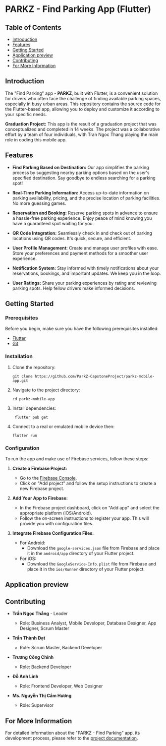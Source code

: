 # PARKZ - Find Parking App (Flutter)


## Table of Contents
- [Introduction](#introduction)
- [Features](#features)
- [Getting Started](#getting-started)
- [Application preview](#application-preview)
- [Contributing](#contributing)
- [For More Information](#for-more-information)


## Introduction

The "Find Parking" app - **PARKZ**, built with Flutter, is a convenient solution for drivers who often face the challenge of finding available parking spaces, especially in busy urban areas. This repository contains the source code for the Flutter-based app, allowing you to deploy and customize it according to your specific needs.

**Graduation Project:** This app is the result of a graduation project that was conceptualized and completed in 14 weeks. The project was a collaborative effort by a team of four individuals, with Tran Ngoc Thang playing the main role in coding this mobile app.



## Features

- **Find Parking Based on Destination:** Our app simplifies the parking process by suggesting nearby parking options based on the user's specified destination. Say goodbye to endless searching for a parking spot!

- **Real-Time Parking Information:** Access up-to-date information on parking availability, pricing, and the precise location of parking facilities. No more guessing games.

- **Reservation and Booking:** Reserve parking spots in advance to ensure a hassle-free parking experience. Enjoy peace of mind knowing you have a guaranteed spot waiting for you.

- **QR Code Integration:** Seamlessly check in and check out of parking locations using QR codes. It's quick, secure, and efficient.

- **User Profile Management:** Create and manage user profiles with ease. Store your preferences and payment methods for a smoother user experience.

- **Notification System:** Stay informed with timely notifications about your reservations, bookings, and important updates. We keep you in the loop.

- **User Ratings:** Share your parking experiences by rating and reviewing parking spots. Help fellow drivers make informed decisions.

## Getting Started

### Prerequisites

Before you begin, make sure you have the following prerequisites installed:

- [Flutter](https://docs.flutter.dev/get-started/install/windows)
- [Git](https://github.com/git-guides/install-git)

### Installation

1. Clone the repository:

   ```shell
   git clone https://github.com/ParkZ-CapstoneProject/parkz-mobile-app.git
   ```
1. Navigate to the project directory:

   ```shell
   cd parkz-mobile-app
   ```
1. Install dependencies:

   ```shell
    flutter pub get
   ```
1. Connect to a real or emulated mobile device then:
    ```shell
    flutter run
   ```
### Configuration

To run the app and make use of Firebase services, follow these steps:

1. **Create a Firebase Project:**
    - Go to the [Firebase Console](https://console.firebase.google.com/).
    - Click on "Add project" and follow the setup instructions to create a new Firebase project.

2. **Add Your App to Firebase:**
    - In the Firebase project dashboard, click on "Add app" and select the appropriate platform (iOS/Android).
    - Follow the on-screen instructions to register your app. This will provide you with configuration files.

3. **Integrate Firebase Configuration Files:**
    - For Android:
        - Download the `google-services.json` file from Firebase and place it in the `android/app` directory of your Flutter project.
    - For iOS:
        - Download the `GoogleService-Info.plist` file from Firebase and place it in the `ios/Runner` directory of your Flutter project.

## Application preview

## Contributing
- **Trần Ngọc Thắng** - Leader
    - Role: Business Analyst, Mobile Developer, Database Designer, App Designer, Scrum Master

- **Trần Thành Đạt**
    - Role: Scrum Master, Backend Developer

- **Trương Công Chính**
    - Role: Backend Developer

- **Đỗ Anh Linh**
    - Role: Frontend Developer, Web Designer

- **Ms. Nguyễn Thị Cẩm Hương**
    - Role: Supervisor

## For More Information

For detailed information about the "PARKZ - Find Parking" app, its development process, please refer to the [project documentation](https://docs.google.com/document/d/1pGVQFGTXT_5H8IZ2BTEgM5QbLJEohTK1xgvoX5d4AFg/edit?usp=sharing).



